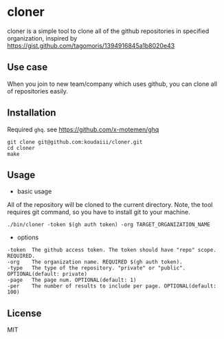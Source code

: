 # cloner

cloner is a simple tool to clone all of the github repositories in specified organization, inspired by https://gist.github.com/tagomoris/1394916845a1b8020e43

## Use case

When you join to new team/company which uses github, you can clone all of repositories easily.

## Installation

Required `ghq`. see https://github.com/x-motemen/ghq

```
git clone git@github.com:koudaiii/cloner.git
cd cloner
make
```

## Usage

* basic usage

All of the repository will be cloned to the current directory. Note, the tool requires git command, so you have to install git to your machine.

```
./bin/cloner -token $(gh auth token) -org TARGET_ORGANIZATION_NAME
```

* options

```
-token  The github access token. The token should have "repo" scope. REQUIRED.
-org    The organization name. REQUIRED $(gh auth token).
-type   The type of the repository. "private" or "public". OPTIONAL(default: private)
-page   The page num. OPTIONAL(default: 1)
-per    The number of results to include per page. OPTIONAL(default: 100)
```

## License

MIT
